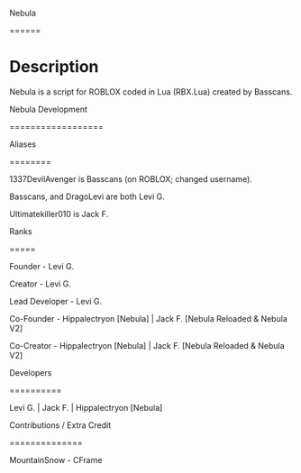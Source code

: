 Nebula

======

Description
===========
Nebula is a script for ROBLOX coded in Lua (RBX.Lua) created by Basscans.



Nebula Development

==================



Aliases

========

1337DevilAvenger is Basscans (on ROBLOX; changed username).

Basscans, and DragoLevi are both Levi G.

Ultimatekiller010 is Jack F.



Ranks

=====

Founder - Levi G.

Creator - Levi G.

Lead Developer - Levi G.

Co-Founder - Hippalectryon [Nebula] | Jack F. [Nebula Reloaded & Nebula V2]

Co-Creator - Hippalectryon [Nebula] | Jack F. [Nebula Reloaded & Nebula V2]



Developers

==========

Levi G. | Jack F. | Hippalectryon [Nebula]



Contributions / Extra Credit

==============

MountainSnow - CFrame
